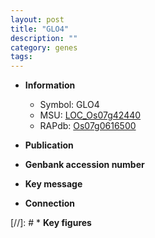 ```yaml
---
layout: post
title: "GLO4"
description: ""
category: genes
tags: 
---
```


* **Information**  
    + Symbol: GLO4  
    + MSU: [LOC_Os07g42440](http://rice.uga.edu/cgi-bin/ORF_infopage.cgi?orf=LOC_Os07g42440)  
    + RAPdb: [Os07g0616500](http://rapdb.dna.affrc.go.jp/viewer/gbrowse_details/irgsp1?name=Os07g0616500)  

* **Publication**  

* **Genbank accession number**  

* **Key message**  

* **Connection**  

[//]: # * **Key figures**  


